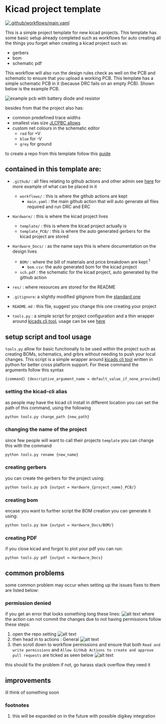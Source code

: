 # Kicad project template
[![.github/workflows/main.yaml](https://github.com/sirlilpanda/kicad-project-template/actions/workflows/main.yaml/badge.svg)](https://github.com/sirlilpanda/kicad-project-template/actions/workflows/main.yaml)

This is a simple project template for new kicad projects. This template has some basic setup already completed such as workflows for auto creating all the things you forget when creating a kicad project such as:

- gerbers
- bom
- schematic pdf

This workflow will also run the design rules check as well on the PCB and schematic to ensure that you upload a working PCB. This template has a simple schematic PCB in it (because DRC fails on an empty PCB). Shown below is the example PCB.

![example pcb with battery diode and resistor](res/image.png)

besides from that the project also has:

- common predefined trace widths
- smallest vias size [JLCPBC allows](https://jlcpcb.com/capabilities/Capabilities#Drilling)
- custom net colours in the schematic editor
    - `red` for +V
    - `blue` for -V
    - `grey` for ground

to create a repo from this template follow this [guide](https://docs.github.com/en/repositories/creating-and-managing-repositories/creating-a-repository-from-a-template)

contained in this template are:
---
- `.github/` : all files relating to github actions and other admin see [here](https://docs.github.com/en/communities/setting-up-your-project-for-healthy-contributions) for more example of what can be placed in it
    - `workflows/` : this is where the github actions are kept
        - `main.yaml` : the main github action that will auto generate all files required and run DRC and ERC

- `Hardware/` : this is where the kicad project lives
    - `template/` : this is where the kicad project actually is
    - `template_PCB/` : this is where the auto generated gerbers for the kicad project are stored

- `Hardware_Docs/` : as the name says this is where documentation on the design lives
    - `BOM/`     : where the bill of materials and price breakdown are kept<sup> 1 </sup>
        - `bom.csv`: the auto generated bom for the kicad project
    - `sch.pdf` : the schematic for the kicad project, auto generated by the github action

- `res/` : where resources are stored for the README

- `.gitignore`: a slightly modified gitignore from the [standard one](https://github.com/github/gitignore/blob/main/KiCad.gitignore)

- `README.md` : this file, suggest you change this one creating your project

- `tools.py` : a simple script for project configuration and a thin wrapper around [kicads cli tool](https://docs.kicad.org/8.0/en/cli/cli.html), usage can be see [here](#setup-script-and-tool-usage)

## setup script and tool usage
`tools.py` allow for basic functionally to be used within the project such as creating BOMs, schematics, and grbrs without needing to push your local changes. This script is a simple wrapper around [kicads cli tool](https://docs.kicad.org/8.0/en/cli/cli.html) written in python for better cross platform support. For these command the arguments follow this syntax
```
{command} {descriptive_argument_name = default_value_if_none_provided}
```

### setting the kicad-cli alias
as people may have the kicad cli install in different location you can set the path of this command, using the following
```sh
python tools.py change_path {new_path}
```

### changing the name of the project
since few people will want to call their projects `template` you can change this with the command
```sh
python tools.py rename {new_name}
```
### creating gerbers
you can create the gerbers for the project using:
```sh
python tools.py pcb {output = Hardware_{project_name}_PCB/}
```

### creating bom
encase you want to further script the BOM creation you can generate it using:
```sh
python tools.py bom {output = Hardware_Docs/BOM/}
```

### creating PDF
if you close kicad and forgot to plot your pdf you can run:
```
python tools.py pdf {output = Hardware_Docs}
```

## common problems

some common problem may occur when setting up the issues fixes to them are listed below:

### permission denied
if you get an error that looks something long these lines:
![alt text](res/image-4.png)
where the action can not commit the changes due to not having permissions follow these steps:
1. open the repo setting
![alt text](res/image-1.png)
2. then head in to actions : General
![alt text](res/image-2.png)
3. then scroll down to workflow permissions and ensure that both
    `Read and write permissions` and `Allow GitHub Actions to create and approve pull requests` are ticked as seen below
![alt text](res/image-3.png)

this should fix the problem if not, go harass stack overflow they need it


## improvements

ill think of something soon

### footnotes
1. this will be expanded on in the future with possible digikey integration

